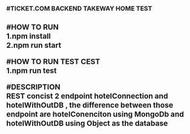 <b><h3>#TICKET.COM BACKEND TAKEWAY HOME TEST<h3></b>

#HOW TO RUN
<br/>1.npm install
<br/>2.npm run start

#HOW TO RUN TEST CEST
<br/>1.npm run test

#DESCRIPTION
<br/> REST concist 2 endpoint hotelConnection and hotelWithOutDB , the difference between those endpoint are hotelConenciton using MongoDb and hotelWithOutDB using Object as the database
